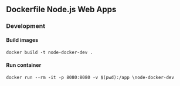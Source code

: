 ## Dockerfile Node.js Web Apps

### Development

#### Build images

```
docker build -t node-docker-dev .
```

#### Run container

```
docker run --rm -it -p 8080:8080 -v $(pwd):/app \node-docker-dev
```